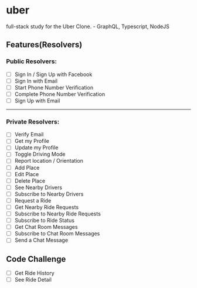 # uber
full-stack study for the Uber Clone. - GraphQL, Typescript, NodeJS

## Features(Resolvers)

### Public Resolvers:

- [ ] Sign In / Sign Up with Facebook
- [ ] Sign In with Email
- [ ] Start Phone Number Verification
- [ ] Complete Phone Number Verification
- [ ] Sign Up with Email

---

### Private Resolvers:

- [ ] Verify Email
- [ ] Get my Profile
- [ ] Update my Profile
- [ ] Toggle Driving Mode
- [ ] Report location / Orientation
- [ ] Add Place
- [ ] Edit Place
- [ ] Delete Place
- [ ] See Nearby Drivers
- [ ] Subscribe to Nearby Drivers
- [ ] Request a Ride
- [ ] Get Nearby Ride Requests
- [ ] Subscribe to Nearby Ride Requests
- [ ] Subscribe to Ride Status
- [ ] Get Chat Room Messages
- [ ] Subscribe to Chat Room Messages
- [ ] Send a Chat Message

## Code Challenge

- [ ] Get Ride History
- [ ] See Ride Detail